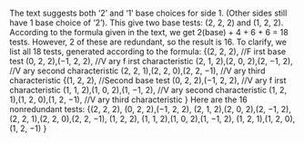 The text suggests both ‘2’ and ‘1’ base choices for side 1. (Other sides still have 1 base choice of ‘2’). This give two base tests: (2, 2, 2) and (1, 2, 2). According to the formula given in the text, we get 2(base) + 4 + 6 + 6 = 18 tests. However, 2 of these are redundant, so the result is 16. To clarify, we list all 18 tests, generated according to the formula:
{(2, 2, 2), //F irst base test
(0, 2, 2),(−1, 2, 2), //V ary f irst characteristic
(2, 1, 2),(2, 0, 2),(2, −1, 2), //V ary second characteristic
(2, 2, 1),(2, 2, 0),(2, 2, −1), //V ary third characteristic
{(1, 2, 2), //Second base test
(0, 2, 2),(−1, 2, 2), //V ary f irst characteristic
(1, 1, 2),(1, 0, 2),(1, −1, 2), //V ary second characteristic
(1, 2, 1),(1, 2, 0),(1, 2, −1), //V ary third characteristic
}
Here are the 16 nonredundant tests:
{(2, 2, 2),
(0, 2, 2),(−1, 2, 2),
(2, 1, 2),(2, 0, 2),(2, −1, 2),
(2, 2, 1),(2, 2, 0),(2, 2, −1),
(1, 2, 2),
(1, 1, 2),(1, 0, 2),(1, −1, 2),
(1, 2, 1),(1, 2, 0),(1, 2, −1)
}
